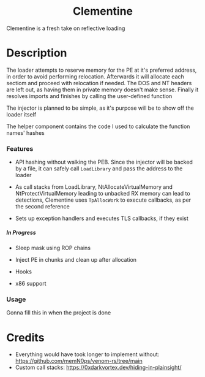<h1 align="center">
Clementine
</h1>

Clementine is a fresh take on reflective loading

# Description

The loader attempts to reserve memory for the PE at it's preferred address, in order to avoid performing relocation. Afterwards it will allocate each sectiom and proceed with relocation if needed. The DOS and NT headers are left out, as having them in private memory doesn't make sense. Finally it resolves imports and finishes by calling the user-defined function

The injector is planned to be simple, as it's purpose will be to show off the loader itself

The helper component contains the code I used to calculate the function names' hashes

### Features

- API hashing without walking the PEB. Since the injector will be backed by a file, it can safely call `LoadLibrary` and pass the address to the loader

- As call stacks from LoadLibrary, NtAllocateVirtualMemory and NtProtectVirtualMemory leading to unbacked RX memory can lead to detections, Clementine uses `TpAllocWork` to execute callbacks, as per the second reference

- Sets up exception handlers and executes TLS callbacks, if they exist

##### In Progress

- Sleep mask using ROP chains

- Inject PE in chunks and clean up after allocation

- Hooks

- x86 support

### Usage

Gonna fill this in when the project is done

 
# Credits

- Everything would have took longer to implement without: https://github.com/memN0ps/venom-rs/tree/main
- Custom call stacks: https://0xdarkvortex.dev/hiding-in-plainsight/
